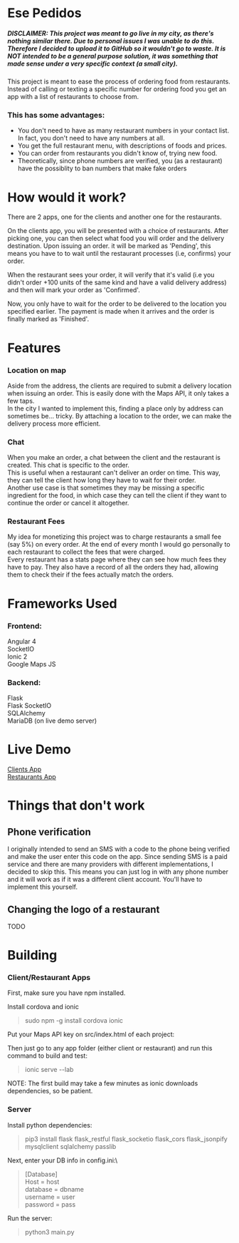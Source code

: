 # Ese Pedidos

##### DISCLAIMER: This project was meant to go live in my city, as there's nothing similar there. Due to personal issues I was unable to do this. Therefore I decided to upload it to GitHub so it wouldn't go to waste. It is NOT intended to be a general purpose solution, it was something that made sense under a very specific context (a small city).

This project is meant to ease the process of ordering food from restaurants. Instead of calling or texting a specific number for ordering food you get an app with a list of restaurants to choose from.

### This has some advantages:
* You don't need to have as many restaurant numbers in your contact list. In fact, you don't need to have any numbers at all.
* You get the full restaurant menu, with descriptions of foods and prices.
* You can order from restaurants you didn't know of, trying new food.
* Theoretically, since phone numbers are verified, you (as a restaurant) have the possiblity to ban numbers that make fake orders

# How would it work?

There are 2 apps, one for the clients and another one for the restaurants.

On the clients app, you will be presented with a choice of restaurants. After picking one, you can then select what food you will order and the delivery destination. Upon issuing an order. it will be marked as 'Pending', this means you have to to wait until the restaurant processes (i.e, confirms) your order.

When the restaurant sees your order, it will verify that it's valid (i.e you didn't order +100 units of the same kind and have a valid delivery address) and then will mark your order as 'Confirmed'.

Now, you only have to wait for the order to be delivered to the location you specified earlier. The payment is made when it arrives and the order is finally marked as 'Finished'.

# Features

### Location on map
Aside from the address, the clients are required to submit a delivery location when issuing an order. This is easily done with the Maps API, it only takes a few taps.\
In the city I wanted to implement this, finding a place only by address can sometimes be... tricky. By attaching a location to the order, we can make the delivery process more efficient.

### Chat
When you make an order, a chat between the client and the restaurant is created. This chat is specific to the order.\
This is useful when a restaurant can't deliver an order on time. This way, they can tell the client how long they have to wait for their order.\
Another use case is that sometimes they may be missing a specific ingredient for the food, in which case they can tell the client if they want to continue the order or cancel it altogether.

### Restaurant Fees
My idea for monetizing this project was to charge restaurants a small fee (say 5%) on every order. At the end of every month I would go personally to each restaurant to collect the fees that were charged.\
Every restaurant has a stats page where they can see how much fees they have to pay. They also have a record of all the orders they had, allowing them to check their if the fees actually match the orders.

# Frameworks Used

### Frontend:

Angular 4\
SocketIO\
Ionic 2\
Google Maps JS

### Backend:

Flask\
Flask SocketIO\
SQLAlchemy\
MariaDB (on live demo server)

# Live Demo

[Clients App](https://siwka.net/ese-pedidos/client)\
[Restaurants App](https://siwka.net/ese-pedidos/restaurant)

# Things that don't work

## Phone verification
I originally intended to send an SMS with a code to the phone being verified and make the user enter this code on the app. Since sending SMS is a paid service and there are many providers with different implementations, I decided to skip this. This means you can just log in with any phone number and it will work as if it was a different client account. You'll have to implement this yourself.

## Changing the logo of a restaurant
TODO

# Building
### Client/Restaurant Apps
First, make sure you have npm installed.

Install cordova and ionic
>sudo npm -g install cordova ionic

Put your Maps API key on src/index.html of each project:
><script src="https://<span></span>maps.googleapis.com/maps/api/js?key=YourAPIKey&callback=initMap"async defer></script>

Then just go to any app folder (either client or restaurant) and run this command to build and test:
>ionic serve --lab

NOTE: The first build may take a few minutes as ionic downloads dependencies, so be patient.

### Server
Install python dependencies:
>pip3 install flask flask_restful flask_socketio flask_cors flask_jsonpify mysqlclient sqlalchemy passlib 

Next, enter your DB info in config.ini:\
>[Database]\
Host = host\
database = dbname\
username = user\
password = pass

Run the server:
> python3 main.py




